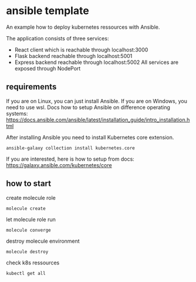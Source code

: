 # ansible template
An example how to deploy kubernetes ressources with Ansible.

The application consists of three services:
- React client which is reachable through localhost:3000
- Flask backend reachable through localhost:5001
- Express backend reachable through localhost:5002
All services are exposed through NodePort

## requirements
If you are on Linux, you can just install Ansible. If you are on Windows, you need to use wsl. Docs how to setup Ansible on difference operating systems:
https://docs.ansible.com/ansible/latest/installation_guide/intro_installation.html

After installing Ansible you need to install Kubernetes core extension.
```
ansible-galaxy collection install kubernetes.core
```
If you are interested, here is how to setup from docs:
https://galaxy.ansible.com/kubernetes/core
## how to start
create molecule role
```
molecule create
```

let molecule role run
```
molecule converge
```

destroy molecule environment
```
molecule destroy
```

check k8s ressources
```
kubectl get all
```

